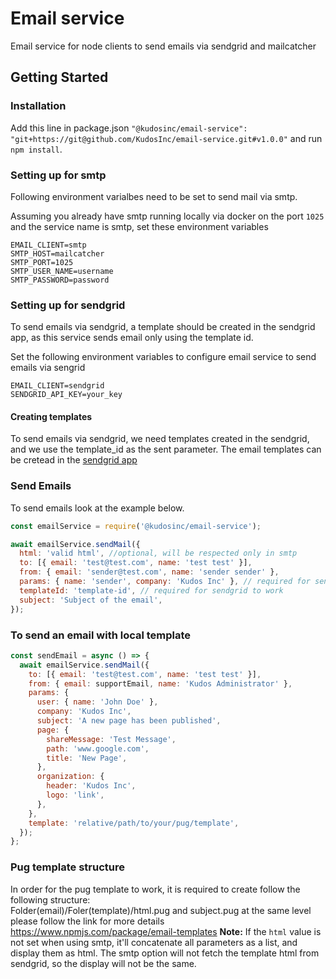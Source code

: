 # Email service
Email service for node clients to send emails via sendgrid and mailcatcher

## Getting Started

### Installation

Add this line in package.json `"@kudosinc/email-service": "git+https://git@github.com/KudosInc/email-service.git#v1.0.0"` and run `npm install`.

### Setting up for smtp

Following environment varialbes need to be set to send mail via smtp.

Assuming you already have smtp running locally via docker on the port `1025` and the service name is smtp, set these environment variables

```
EMAIL_CLIENT=smtp
SMTP_HOST=mailcatcher
SMTP_PORT=1025
SMTP_USER_NAME=username
SMTP_PASSWORD=password
```
### Setting up for sendgrid

To send emails via sendgrid, a template should be created in the sendgrid app, as this service sends email only using the template id.

Set the following environment variables to configure email service to send emails via sengrid

```
EMAIL_CLIENT=sendgrid
SENDGRID_API_KEY=your_key
```

#### Creating templates

To send emails via sendgrid, we need templates created in the sendgrid, and we use the template_id as the sent parameter. The email templates can be cretead in the [sendgrid app](https://mc.sendgrid.com/dynamic-templates)

### Send Emails

To send emails look at the example below.

```javascript
const emailService = require('@kudosinc/email-service');

await emailService.sendMail({
  html: 'valid html', //optional, will be respected only in smtp
  to: [{ email: 'test@test.com', name: 'test test' }],
  from: { email: 'sender@test.com', name: 'sender sender' },
  params: { name: 'sender', company: 'Kudos Inc' }, // required for sendgrid, optional for smtp
  templateId: 'template-id', // required for sendgrid to work
  subject: 'Subject of the email',
});

```
### To send an email with local template
```javascript
const sendEmail = async () => {
  await emailService.sendMail({
    to: [{ email: 'test@test.com', name: 'test test' }],
    from: { email: supportEmail, name: 'Kudos Administrator' },
    params: {
      user: { name: 'John Doe' },
      company: 'Kudos Inc',
      subject: 'A new page has been published',
      page: {
        shareMessage: 'Test Message',
        path: 'www.google.com',
        title: 'New Page',
      },
      organization: {
        header: 'Kudos Inc',
        logo: 'link',
      },
    },
    template: 'relative/path/to/your/pug/template', 
  });
};

```
### Pug template structure 
In order for the pug template to work, it is required to create follow the following structure:  
Folder(email)/Foler(template)/html.pug and subject.pug at the same level
please follow the link for more details 
https://www.npmjs.com/package/email-templates
**Note:**
If the `html` value is not set when using smtp, it'll concatenate all parameters as a list, and display them as html. The smtp option will not fetch the template html from sendgrid, so the display will not be the same.
